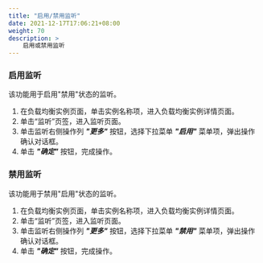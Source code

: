 ```yaml
---
title: "启用/禁用监听"
date: 2021-12-17T17:06:21+08:00
weight: 70
description: >
    启用或禁用监听
---
```


### 启用监听

该功能用于启用"禁用"状态的监听。

1. 在负载均衡实例页面，单击实例名称项，进入负载均衡实例详情页面。
2. 单击“监听”页签，进入监听页面。
3. 单击监听右侧操作列 **_"更多"_** 按钮，选择下拉菜单 **_"启用"_** 菜单项，弹出操作确认对话框。
4. 单击 **_"确定"_** 按钮，完成操作。

### 禁用监听

该功能用于禁用"启用"状态的监听。

1. 在负载均衡实例页面，单击实例名称项，进入负载均衡实例详情页面。
2. 单击“监听”页签，进入监听页面。
3. 单击监听右侧操作列 **_"更多"_** 按钮，选择下拉菜单 **_"禁用"_** 菜单项，弹出操作确认对话框。
4. 单击 **_"确定"_** 按钮，完成操作。